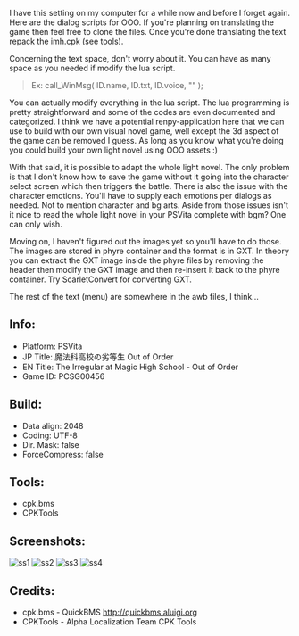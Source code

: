 I have this setting on my computer for a while now and before I forget again. Here are the dialog scripts for OOO. If you're planning on translating the game then feel free to clone the files. Once you're done translating the text repack the imh.cpk (see tools).

Concerning the text space, don't worry about it. You can have as many space as you needed if modify the lua script.

> Ex: call_WinMsg( ID.name, ID.txt, ID.voice, "" );

You can actually modify everything in the lua script. The lua programming is pretty straightforward and some of the codes are even documented and categorized. I think we have a potential renpy-application here that we can use to build with our own visual novel game, well except the 3d aspect of the game can be removed I guess. As long as you know what you're doing you could build your own light novel using OOO assets :)

With that said, it is possible to adapt the whole light novel. The only problem is that I don't know how to save the game without it going into the character select screen which then triggers the battle. There is also the issue with the character emotions. You'll have to supply each emotions per dialogs as needed. Not to mention character and bg arts. Aside from those issues isn't it nice to read the whole light novel in your PSVita complete with bgm? One can only wish.

Moving on, I haven't figured out the images yet so you'll have to do those. The images are stored in phyre container and the format is in GXT. In theory you can extract the GXT image inside the phyre files by removing the header then modify the GXT image and then re-insert it back to the phyre container. Try ScarletConvert for converting GXT.

The rest of the text (menu) are somewhere in the awb files, I think...

## Info:
- Platform: PSVita
- JP Title: 魔法科高校の劣等生 Out of Order
- EN Title: The Irregular at Magic High School - Out of Order
- Game ID: PCSG00456

## Build:
- Data align: 2048
- Coding: UTF-8
- Dir. Mask: false
- ForceCompress: false

## Tools:
- cpk.bms 
- CPKTools

## Screenshots:
![ss1](https://user-images.githubusercontent.com/29318142/33984112-78db8952-e0f1-11e7-8227-a21b93639fa0.png)
![ss2](https://user-images.githubusercontent.com/29318142/33984113-791205fe-e0f1-11e7-9dd9-7cb758d643a4.png)
![ss3](https://user-images.githubusercontent.com/29318142/33984114-794528e4-e0f1-11e7-9a0e-a8f7d551ed14.png)
![ss4](https://user-images.githubusercontent.com/29318142/33984116-7977c394-e0f1-11e7-8ddc-1d0211c4bad6.png)

## Credits:
- cpk.bms - QuickBMS http://quickbms.aluigi.org
- CPKTools - Alpha Localization Team CPK Tools
